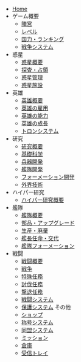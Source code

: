 
- [Home](/)
- ゲーム概要
  - [陣営](war1.md)
  - [レベル](war2.md)
  - [国力・ランキング](war3.md)
  - [戦争システム](war4.md)
- 惑星
  - [惑星概要](planet1.md)
  - [探査・占領](planet2.md)
  - [惑星管理](planet3.md)
  - [惑星施設](planet4.md)
- 英雄  
  - [英雄概要](hero1.md)
  - [英雄の雇用](hero2.md)
  - [英雄の能力](hero3.md)
  - [英雄の成長](hero4.md)
  - [トロンシステム](hero5.md)
- 研究
  - [研究概要](sc1.md)
  - [基礎科学](sc2.md)
  - [兵器開発](sc3.md)
  - [艦隊開発](sc4.md)
  - [フォーメーション開発](sc5.md)
  - [外界技術](sc6.md)
- ハイパー研究
  - [ハイパー研究概要](hy1.md)
- 艦隊
  - [艦隊概要](ship1.md)
  - [部品・アップグレード](ship2.md)
  - [生産・廃棄](ship3.md)
  - [艦長任命・交代](ship4.md)
  - [艦隊フォーメーション](ship5.md)
- 戦闘
  - [戦闘概要](battle1.md)
  - [戦争](battle2.md)
  - [特殊任務](battle3.md)
  - [討伐任務](battle4.md)
  - [撃退任務](battle5.md)
  - [戦闘システム](battle6.md)
  - [保護システム](battle7.md)
  その他
  - [ショップ](etc1.md)
  - [称号システム](etc2.md)
  - [同盟システム](etc3.md)
  - [ミッション](etc4.md)
  - [倉庫](etc5.md)
  - [受信トレイ](etc6.md)